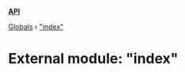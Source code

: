 **[API](../README.md)**

[Globals](../README.md) › [&quot;index&quot;](_index_.md)

# External module: "index"


